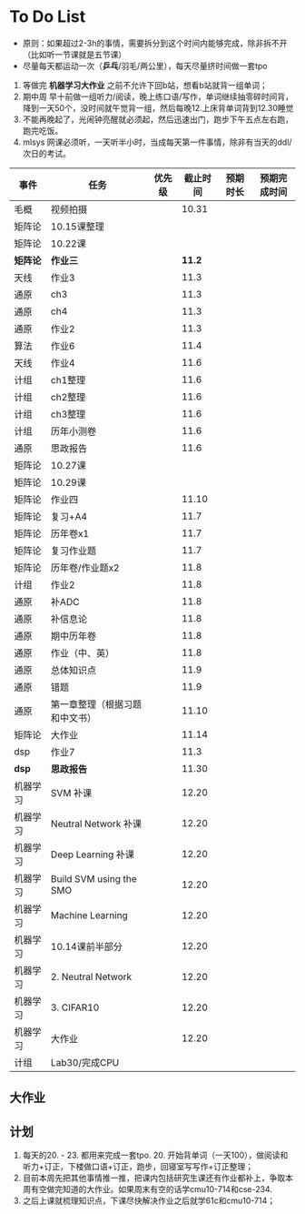 # To Do List

- 原则：如果超过2-3h的事情，需要拆分到这个时间内能够完成，除非拆不开（比如听一节课就是五节课）
- 尽量每天都运动一次（**乒乓**/羽毛/两公里），每天尽量挤时间做一套tpo

1. 等做完 **机器学习大作业** 之前不允许下回b站，想看b站就背一组单词；
2. 期中周 早十前做一组听力/阅读，晚上练口语/写作，单词继续抽零碎时间背，降到一天50个，没时间就午觉背一组，然后每晚12.上床背单词背到12.30睡觉
3. 不能再晚起了，光闹钟亮醒就必须起，然后迅速出门，跑步下午五点左右跑，跑完吃饭。
4. mlsys 网课必须听，一天听半小时，当成每天第一件事情，除非有当天的ddl/次日的考试。

| 事件      | 任务                      | 优先级 | 截止时间     | 预期时长 | 预期完成时间 |
| ------- | ----------------------- | --- | -------- | ---- | ------ |
| 毛概      | 视频拍摄                    |     | 10.31    |      |        |
| 矩阵论     | 10.15课整理                |     |          |      |        |
| 矩阵论     | 10.22课                  |     |          |      |        |
| **矩阵论** | **作业三**                 |     | **11.2** |      |        |
| 天线      | 作业3                     |     | 11.3     |      |        |
| 通原      | ch3                     |     | 11.3     |      |        |
| 通原      | ch4                     |     | 11.3     |      |        |
| 通原      | 作业2                     |     | 11.3     |      |        |
| 算法      | 作业6                     |     | 11.4     |      |        |
| 天线      | 作业4                     |     | 11.6     |      |        |
| 计组      | ch1整理                   |     | 11.6     |      |        |
| 计组      | ch2整理                   |     | 11.6     |      |        |
| 计组      | ch3整理                   |     | 11.6     |      |        |
| 计组      | 历年小测卷                   |     | 11.6     |      |        |
| 通原      | 思政报告                    |     | 11.6     |      |        |
| 矩阵论     | 10.27课                  |     |          |      |        |
| 矩阵论     | 10.29课                  |     |          |      |        |
| 矩阵论     | 作业四                     |     | 11.10    |      |        |
| 矩阵论     | 复习+A4                   |     | 11.7     |      |        |
| 矩阵论     | 历年卷x1                   |     | 11.7     |      |        |
| 矩阵论     | 复习作业题                   |     | 11.7     |      |        |
| 矩阵论     | 历年卷/作业题x2               |     | 11.8     |      |        |
| 计组      | 作业2                     |     | 11.8     |      |        |
| 通原      | 补ADC                    |     | 11.8     |      |        |
| 通原      | 补信息论                    |     | 11.8     |      |        |
| 通原      | 期中历年卷                   |     | 11.8     |      |        |
| 通原      | 作业（中、英）                 |     | 11.8     |      |        |
| 通原      | 总体知识点                   |     | 11.9     |      |        |
| 通原      | 错题                      |     | 11.9     |      |        |
| 通原      | 第一章整理（根据习题和中文书）         |     | 11.10    |      |        |
| 矩阵论     | 大作业                     |     | 11.14    |      |        |
| dsp     | 作业7                     |     | 11.3     |      |        |
| **dsp** | **思政报告**                |     | 11.30    |      |        |
| 机器学习    | SVM 补课                  |     | 12.20    |      |        |
| 机器学习    | Neutral Network 补课      |     | 12.20    |      |        |
| 机器学习    | Deep Learning 补课        |     | 12.20    |      |        |
| 机器学习    | Build SVM using the SMO |     | 12.20    |      |        |
| 机器学习    | Machine Learning        |     | 12.20    |      |        |
| 机器学习    | 10.14课前半部分              |     | 12.20    |      |        |
| 机器学习    | 2. Neutral Network      |     | 12.20    |      |        |
| 机器学习    | 3. CIFAR10              |     | 12.20    |      |        |
| 机器学习    | 大作业                     |     | 12.20    |      |        |
| 计组      | Lab30/完成CPU             |     |          |      |        |







## 大作业

## 计划

1. 每天的20. - 23. 都用来完成一套tpo. 20. 开始背单词（一天100），做阅读和听力+订正，下楼做口语+订正，跑步，回寝室写写作+订正整理；
2. 目前本周先把其他事情推一推，把课内包括研究生课还有作业都补上，争取本周有空做完知道的大作业。如果周末有空的话学cmu10-714和cse-234.
3.  之后上课就梳理知识点，下课尽快解决作业之后就学61c和cmu10-714；